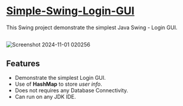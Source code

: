 # [Simple-Swing-Login-GUI](https://www.youtube.com/watch?v=Hiv3gwJC5kw&t=505s)

This Swing project demonstrate the simplest Java Swing - Login GUI.

##
![Screenshot 2024-11-01 020256](https://github.com/user-attachments/assets/0c214ada-7ff5-4d70-87c5-aa054ce115b1)
##

## Features

- Demonstrate the simplest Login GUI.
- Use of **HashMap** to store *user info*.
- Does not requires any Database Connectivity.
- Can run on any JDK IDE.
